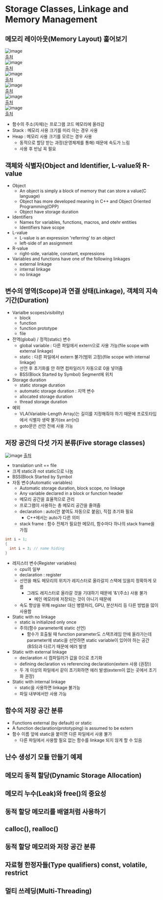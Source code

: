 # Storage Classes, Linkage and Memory Management

## 메모리 레이아웃(Memory Layout) 훑어보기
![image](https://user-images.githubusercontent.com/74703501/130074987-84b59fa7-ee62-4d2c-9035-cbd002d3e1e2.png)     
[출처](https://www.inflearn.com/course/following-c)   
![image](https://user-images.githubusercontent.com/74703501/130075010-68809077-78c2-4a05-9dd1-2af4475295f9.png)   
[출처](https://www.inflearn.com/course/following-c)   
![image](https://user-images.githubusercontent.com/74703501/130075034-502c30c7-56df-41c6-909b-e0fdb6724497.png)   
[출처](https://www.inflearn.com/course/following-c)   
![image](https://user-images.githubusercontent.com/74703501/130075062-7a4976cf-b7ee-43af-9768-35dcdec1eebe.png)   
[출처](https://www.inflearn.com/course/following-c)   
![image](https://user-images.githubusercontent.com/74703501/130075084-925b6895-d922-4be5-96a1-593e9074421a.png)   
[출처](https://www.inflearn.com/course/following-c)   
![image](https://user-images.githubusercontent.com/74703501/130075107-59d5b129-ba80-4bdc-91f9-4da77f240206.png)   
[출처](https://www.inflearn.com/course/following-c)   
* 함수의 주소(자체)는 프로그램 코드 메모리에 올라감
* Stack : 메모리 사용 크기를 미리 아는 경우 사용
* Heap : 메모리 사용 크기를 모르는 경우 사용
  * 동적으로 할당 받는 과정(운영체제를 통해) 때문에 속도가 느림
  * 사용 후 반납 꼭 필요

## 객체와 식별자(Object and Identifier, L-value와 R-value
* Object 
  * An object is simply a block of memory that can store a value(C language)
  * Object has more developed meaning in C++ and Object Oriented Programming(OPP)
  * Object have storage duration
* Identifiers
  * Names for variables, functions, macros, and otehr entities
  * Identifiers have scope
* L-value
  * L-value is an expression 'referring' to an object
  * left-side of an assignment
* R-value
  * right-side, variable, constant, expressions
* Variables and functions have one of the following linkages
  * external linkage
  * internal linkage
  * no linkage

## 변수의 영역(Scope)과 연결 상태(Linkage), 객체의 지속 기간(Duration)
* Varialbe scopes(visibility)
  * block
  * function
  * function prototype
  * file
* 전역(global) / 정적(static) 변수
  * global variable : 다른 파일에서 extern으로 사용 가능(file scope with external linkage)
  * static : 다른 파일에서 extern 불가(범위 고정)(file scope with internal linkage)
  * 선언 후 초기화를 안 하면 컴파일러가 자동으로 0을 넣어줌
  * BSS(Block Started by Symbol) Segment에 위치
* Storage duration
  * static storage duration
  * automatic storage duration : 지역 변수
  * allocated storage duration
  * thread storage duration
* 예외
  * VLA(Variable-Length Array)는 길이를 지정해줘야 하기 때문에 프로토타입에서 식별자 생략 불가(ex arr[n])
  * goto문은 선언 전에 사용 가능

## 저장 공간의 다섯 가지 분류(Five storage classes)
![image](https://user-images.githubusercontent.com/74703501/130087528-79a9916d-d566-468b-a24a-5d7b0223ac64.png)
[출처](https://www.inflearn.com/course/following-c)
* translation unit == file
* 크게 static과 not static으로 나눔
* BSS(Block Started by Symbol
* 자동 변수(Automatic variables)
  * Automatic storage duration, block scope, no linkage
  * Any variable declared in a block or function header
  * 메모리 공간을 효율적으로 관리
  * 프로그램이 사용하는 총 메모리 공간을 줄여줌
  * declaration : auto(안 붙여도 자동으로 붙음), 직접 초기화 필요
    * C++에서는 auto가 다른 의미
  * stack frame : 함수 전체가 필요한 메모리, 함수마다 하나의 stack frame을 가짐
```C
int i = 1;
{
  int i = 3; // name hiding
}
```
* 레지스터 변수(Register variables)
  * cpu의 일부
  * declaration : register
  * 선언을 해도 메모리의 위치가 레지스터로 올라갈지 스택에 있을지 정확하게 모름
    * 그래도 레지스터로 올라갈 것을 기대하기 때문에 '&'(주소) 사용 불가
      * 메인 메모리에 저장되는 것이 아니기 때문에
  * 속도 향상을 위해 register 대신 병렬처리, GPU, 분산처리 등 다른 방법을 많이 사용함
* Static with no linkage
  * static is initialized only once
  * 주의(함수 parameter에 static 선언)
    * 함수가 호출될 때 function parameter도 스택프레임 안에 올라가는데 parameter에 static을 선언하면 static variable이 있어야 하는 공간(BSS)과 다르기 때문에 에러 발생
* Static with external linkage
  * declaration 시 컴파일러가 값을 0으로 초기화
  * defining declaration vs referencing declaration(extern 사용 (권장))
  * 두 개 이상의 파일에서 같이 초기화하면 에러 발생(extern이 없는 곳에서 초기화 권장)
* Static with internal linkage
  * static을 사용하면 linkage 불가능
  * 파일 내부에서만 사용 가능
  
## 함수의 저장 공간 분류
  * Functions external (by default) or static
  * A function declaration(prototyping) is assumed to be extern
  * 함수 이름 앞에 static을 붙이면 다른 파일에서 사용 불가
    * 다른 파일에서 사용할 필요 없는 함수를 linkage 되지 않게 할 수 있음

## 난수 생성기 모듈 만들기 예제

## 메모리 동적 할당(Dynamic Storage Allocation)

## 메모리 누수(Leak)와 free()의 중요성

## 동적 할당 메모리를 배열처럼 사용하기

## calloc(), realloc()

## 동적 할당 메모리와 저장 공간 분류

## 자료형 한정자들(Type qualifiers) const, volatile, restrict

## 멀티 쓰레딩(Multi-Threading)

